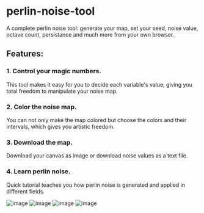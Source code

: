 # perlin-noise-tool
A complete perlin noise tool: generate your map, set your seed, noise value, octave count, persistance and much more from your own browser.

## Features:

### 1. Control your magic numbers.

This tool makes it easy for you to decide each variable's value, giving you total freedom to manipulate your noise map.

### 2. Color the noise map.

You can not only make the map colored but choose the colors and their intervals, which gives you artistic freedom.

### 3. Download the map.

Download your canvas as image or download noise values as a text file.

### 4. Learn perlin noise.

Quick tutorial teaches you how perlin noise is generated and applied in different fields.

![image](https://user-images.githubusercontent.com/105249607/219874664-4db8e7d0-8ba2-4eb2-a32d-36e80b27f7a6.png)
![image](https://user-images.githubusercontent.com/105249607/219109138-5533fc4a-feea-4239-a625-5da7e359bee5.png)
![image](https://user-images.githubusercontent.com/105249607/219109287-a5dbcfc3-1ff9-4dc2-a87a-a1dd1f72bcbf.png)
![image](https://user-images.githubusercontent.com/105249607/219110802-f21cc626-2b5a-4ce6-94bf-82360fbfc2ba.png)
